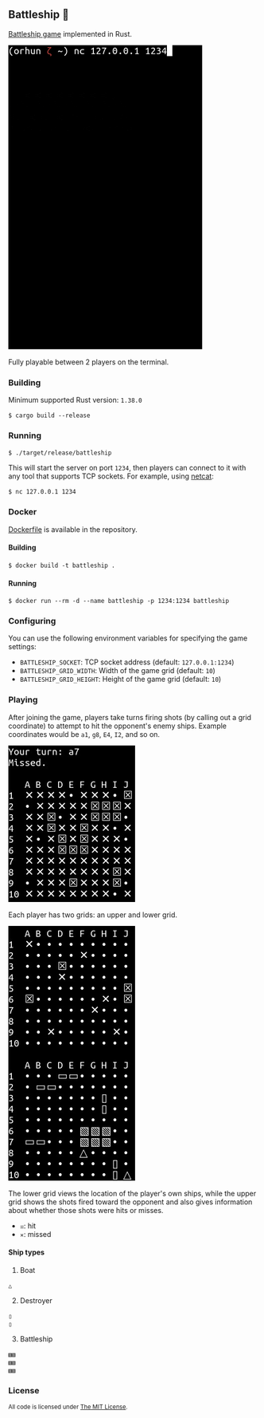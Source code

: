 ## Battleship 🚢

[Battleship game](https://en.wikipedia.org/wiki/Battleship_(game)) implemented in Rust.

![demo](assets/demo.gif)

Fully playable between 2 players on the terminal.

### Building

Minimum supported Rust version: `1.38.0`

```shell-session
$ cargo build --release
```

### Running

```shell-session
$ ./target/release/battleship
```

This will start the server on port `1234`, then players can connect to it with any tool that supports TCP sockets. For example, using [netcat](https://en.wikipedia.org/wiki/Netcat):

```shell-session
$ nc 127.0.0.1 1234
```

### Docker

[Dockerfile](./Dockerfile) is available in the repository.

#### Building

```shell-session
$ docker build -t battleship .
```

#### Running

```shell-session
$ docker run --rm -d --name battleship -p 1234:1234 battleship
```

### Configuring

You can use the following environment variables for specifying the game settings:

- `BATTLESHIP_SOCKET`: TCP socket address (default: `127.0.0.1:1234`)
- `BATTLESHIP_GRID_WIDTH`: Width of the game grid (default: `10`)
- `BATTLESHIP_GRID_HEIGHT`: Height of the game grid (default: `10`)

### Playing

After joining the game, players take turns firing shots (by calling out a grid coordinate) to attempt to hit the opponent's enemy ships. Example coordinates would be `a1`, `g8`, `E4`, `I2`, and so on.

![hit](assets/hit.jpg)

Each player has two grids: an upper and lower grid.

![grids](assets/grid.jpg)

The lower grid views the location of the player's own ships, while the upper grid shows the shots fired toward the opponent and also gives information about whether those shots were hits or misses.

- `☒`: hit
- `✕`: missed

#### Ship types

1. Boat

```
△
```

2. Destroyer

```
▯
▯
```

3. Battleship

```
▧▧
▧▧
▧▧
```

### License

<sup>
All code is licensed under <a href="LICENSE">The MIT License</a>.
</sup>
